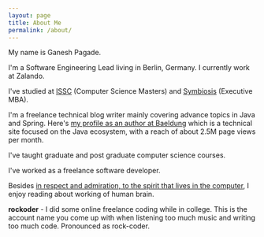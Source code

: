 ```yaml
---
layout: page
title: About Me
permalink: /about/
---
```


My name is Ganesh Pagade.

I'm a Software Engineering Lead living in Berlin, Germany. I currently work at Zalando.  

I've studied at [ISSC](http://issc.unipune.ac.in/) (Computer Science Masters) and [Symbiosis](http://www.siu.edu.in/) (Executive MBA).  

I'm a freelance technical blog writer mainly covering advance topics in Java and Spring. Here's [my profile as an author at Baeldung](http://www.baeldung.com/author/ganesh-pagade/) which is a technical site focused on the Java ecosystem, with a reach of about 2.5M page views per month.  

I've taught graduate and post graduate computer science courses.  

I've worked as a freelance software developer.  

Besides [in respect and admiration, to the spirit that lives in the computer](http://web.mit.edu/alexmv/6.037/sicp.pdf#7), I enjoy reading about working of human brain.

**rockoder** - I did some online freelance coding while in college. This is the account name you come up with when listening too much music and writing too much code. Pronounced as rock-coder.
